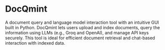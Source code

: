 # DocQmint
A document query and language model interaction tool with an intuitive GUI built in Python. DocQmint lets users upload and index documents, query the information using LLMs (e.g., Groq and OpenAI), and manage API keys securely. This tool is ideal for efficient document retrieval and chat-based interaction with indexed data.
